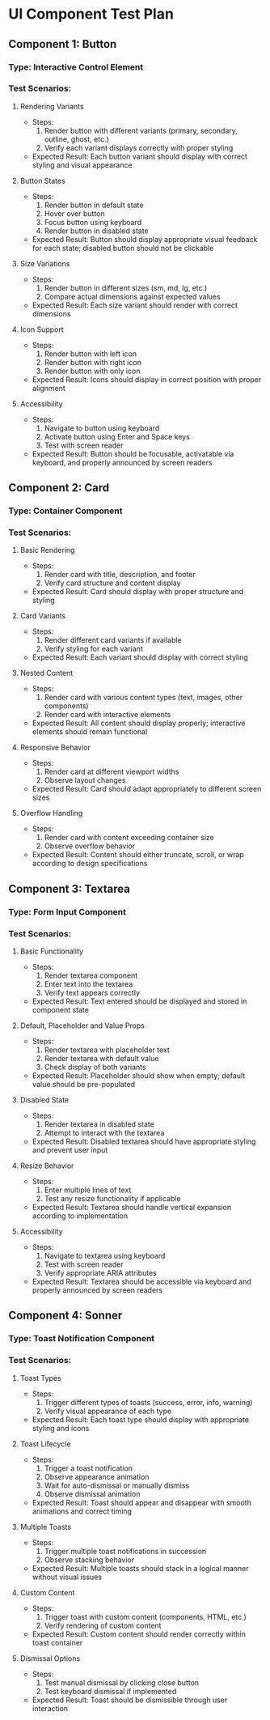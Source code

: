 
# UI Component Test Plan

## Component 1: Button
### Type: Interactive Control Element
### Test Scenarios:
1. Rendering Variants
   - Steps:
     1. Render button with different variants (primary, secondary, outline, ghost, etc.)
     2. Verify each variant displays correctly with proper styling
   - Expected Result: Each button variant should display with correct styling and visual appearance

2. Button States
   - Steps:
     1. Render button in default state
     2. Hover over button
     3. Focus button using keyboard
     4. Render button in disabled state
   - Expected Result: Button should display appropriate visual feedback for each state; disabled button should not be clickable

3. Size Variations
   - Steps:
     1. Render button in different sizes (sm, md, lg, etc.)
     2. Compare actual dimensions against expected values
   - Expected Result: Each size variant should render with correct dimensions

4. Icon Support
   - Steps:
     1. Render button with left icon
     2. Render button with right icon
     3. Render button with only icon
   - Expected Result: Icons should display in correct position with proper alignment

5. Accessibility
   - Steps:
     1. Navigate to button using keyboard
     2. Activate button using Enter and Space keys
     3. Test with screen reader
   - Expected Result: Button should be focusable, activatable via keyboard, and properly announced by screen readers

## Component 2: Card
### Type: Container Component
### Test Scenarios:
1. Basic Rendering
   - Steps:
     1. Render card with title, description, and footer
     2. Verify card structure and content display
   - Expected Result: Card should display with proper structure and styling

2. Card Variants
   - Steps:
     1. Render different card variants if available
     2. Verify styling for each variant
   - Expected Result: Each variant should display with correct styling

3. Nested Content
   - Steps:
     1. Render card with various content types (text, images, other components)
     2. Render card with interactive elements
   - Expected Result: All content should display properly; interactive elements should remain functional

4. Responsive Behavior
   - Steps:
     1. Render card at different viewport widths
     2. Observe layout changes
   - Expected Result: Card should adapt appropriately to different screen sizes

5. Overflow Handling
   - Steps:
     1. Render card with content exceeding container size
     2. Observe overflow behavior
   - Expected Result: Content should either truncate, scroll, or wrap according to design specifications

## Component 3: Textarea
### Type: Form Input Component
### Test Scenarios:
1. Basic Functionality
   - Steps:
     1. Render textarea component
     2. Enter text into the textarea
     3. Verify text appears correctly
   - Expected Result: Text entered should be displayed and stored in component state

2. Default, Placeholder and Value Props
   - Steps:
     1. Render textarea with placeholder text
     2. Render textarea with default value
     3. Check display of both variants
   - Expected Result: Placeholder should show when empty; default value should be pre-populated

3. Disabled State
   - Steps:
     1. Render textarea in disabled state
     2. Attempt to interact with the textarea
   - Expected Result: Disabled textarea should have appropriate styling and prevent user input

4. Resize Behavior
   - Steps:
     1. Enter multiple lines of text
     2. Test any resize functionality if applicable
   - Expected Result: Textarea should handle vertical expansion according to implementation

5. Accessibility
   - Steps:
     1. Navigate to textarea using keyboard
     2. Test with screen reader
     3. Verify appropriate ARIA attributes
   - Expected Result: Textarea should be accessible via keyboard and properly announced by screen readers

## Component 4: Sonner
### Type: Toast Notification Component
### Test Scenarios:
1. Toast Types
   - Steps:
     1. Trigger different types of toasts (success, error, info, warning)
     2. Verify visual appearance of each type
   - Expected Result: Each toast type should display with appropriate styling and icons

2. Toast Lifecycle
   - Steps:
     1. Trigger a toast notification
     2. Observe appearance animation
     3. Wait for auto-dismissal or manually dismiss
     4. Observe dismissal animation
   - Expected Result: Toast should appear and disappear with smooth animations and correct timing

3. Multiple Toasts
   - Steps:
     1. Trigger multiple toast notifications in succession
     2. Observe stacking behavior
   - Expected Result: Multiple toasts should stack in a logical manner without visual issues

4. Custom Content
   - Steps:
     1. Trigger toast with custom content (components, HTML, etc.)
     2. Verify rendering of custom content
   - Expected Result: Custom content should render correctly within toast container

5. Dismissal Options
   - Steps:
     1. Test manual dismissal by clicking close button
     2. Test keyboard dismissal if implemented
   - Expected Result: Toast should be dismissible through user interaction
